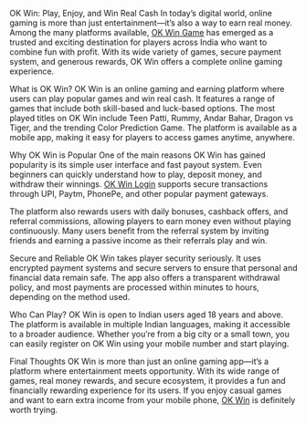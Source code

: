 OK Win: Play, Enjoy, and Win Real Cash
In today’s digital world, online gaming is more than just entertainment—it’s also a way to earn real money. Among the many platforms available, <a href="https://okwinns.in/">OK Win Game</a> has emerged as a trusted and exciting destination for players across India who want to combine fun with profit. With its wide variety of games, secure payment system, and generous rewards, OK Win offers a complete online gaming experience.

What is OK Win?
OK Win is an online gaming and earning platform where users can play popular games and win real cash. It features a range of games that include both skill-based and luck-based options. The most played titles on OK Win include Teen Patti, Rummy, Andar Bahar, Dragon vs Tiger, and the trending Color Prediction Game. The platform is available as a mobile app, making it easy for players to access games anytime, anywhere.

Why OK Win is Popular
One of the main reasons OK Win has gained popularity is its simple user interface and fast payout system. Even beginners can quickly understand how to play, deposit money, and withdraw their winnings. <a href="https://github.com/okwins/okwinlogin/">OK Win Login</a> supports secure transactions through UPI, Paytm, PhonePe, and other popular payment gateways.

The platform also rewards users with daily bonuses, cashback offers, and referral commissions, allowing players to earn money even without playing continuously. Many users benefit from the referral system by inviting friends and earning a passive income as their referrals play and win.

Secure and Reliable
OK Win takes player security seriously. It uses encrypted payment systems and secure servers to ensure that personal and financial data remain safe. The app also offers a transparent withdrawal policy, and most payments are processed within minutes to hours, depending on the method used.

Who Can Play?
OK Win is open to Indian users aged 18 years and above. The platform is available in multiple Indian languages, making it accessible to a broader audience. Whether you’re from a big city or a small town, you can easily register on OK Win using your mobile number and start playing.

Final Thoughts
OK Win is more than just an online gaming app—it’s a platform where entertainment meets opportunity. With its wide range of games, real money rewards, and secure ecosystem, it provides a fun and financially rewarding experience for its users. If you enjoy casual games and want to earn extra income from your mobile phone, <a href="https://okwin.it/">OK Win</a> is definitely worth trying.

